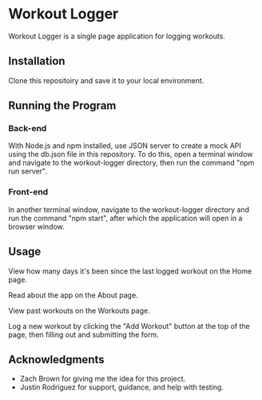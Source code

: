 # Workout Logger

Workout Logger is a single page application for logging workouts.

## Installation

Clone this repositoiry and save it to your local environment.

## Running the Program

### Back-end

With Node.js and npm installed, use JSON server to create a mock API using the db.json file in this repository. To do this, open a terminal window and navigate to the workout-logger directory, then run the command "npm run server".

### Front-end 

In another terminal window, navigate to the workout-logger directory and run the command "npm start", after which the application will open in a browser window.

## Usage

View how many days it's been since the last logged workout on the Home page.

Read about the app on the About page.

View past workouts on the Workouts page.

Log a new workout by clicking the "Add Workout" button at the top of the page, then filling out and submitting the form.

## Acknowledgments

- Zach Brown for giving me the idea for this project.
- Justin Rodriguez for support, guidance, and help with testing.

